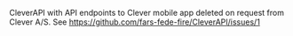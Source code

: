 CleverAPI with API endpoints to Clever mobile app deleted on request from Clever A/S.
See https://github.com/fars-fede-fire/CleverAPI/issues/1
